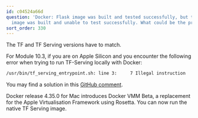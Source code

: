```yaml
---
id: c04524a66d
question: 'Docker: Flask image was built and tested successfully, but tensorflow serving
  image was built and unable to test successfully. What could be the problem?'
sort_order: 330
---
```


The TF and TF Serving versions have to match.

For Module 10.3, if you are on Apple Silicon and you encounter the following error when trying to run TF-Serving locally with Docker:

```bash
/usr/bin/tf_serving_entrypoint.sh: line 3:     7 Illegal instruction     tensorflow_model_server --port=8500 --rest_api_port=8501 --model_name=${MODEL_NAME} --model_base_path=${MODEL_BASE_PATH}/${MODEL_NAME} "$@"
```

You may find a solution in this [GitHub comment](https://github.com/tensorflow/serving/issues/1816#issuecomment-2445056791).

Docker release 4.35.0 for Mac introduces Docker VMM Beta, a replacement for the Apple Virtualisation Framework using Rosetta. You can now run the native TF Serving image.